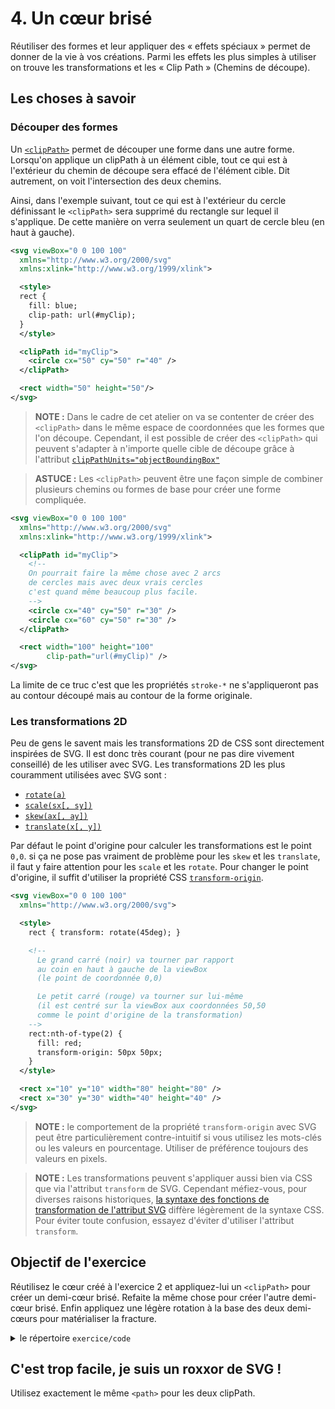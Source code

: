 # 4. Un cœur brisé

Réutiliser des formes et leur appliquer des « effets spéciaux » permet de donner de la vie à vos créations. Parmi les effets les plus simples à utiliser on trouve les transformations et les « Clip Path » (Chemins de découpe).


## Les choses à savoir

### Découper des formes

Un [`<clipPath>`][1] permet de découper une forme dans une autre forme. Lorsqu'on applique un clipPath à un élément cible, tout ce qui est à l'extérieur du chemin de découpe sera effacé de l'élément cible. Dit autrement, on voit l'intersection des deux chemins.

Ainsi, dans l'exemple suivant, tout ce qui est à l'extérieur du cercle définissant le `<clipPath>` sera supprimé du rectangle sur lequel il s'applique. De cette manière on verra seulement un quart de cercle bleu (en haut à gauche).

```xml
<svg viewBox="0 0 100 100"
  xmlns="http://www.w3.org/2000/svg"
  xmlns:xlink="http://www.w3.org/1999/xlink">

  <style>
  rect {
    fill: blue;
    clip-path: url(#myClip);
  }
  </style>

  <clipPath id="myClip">
    <circle cx="50" cy="50" r="40" />
  </clipPath>

  <rect width="50" height="50"/>
</svg>

```

  > **NOTE :** Dans le cadre de cet atelier on va se contenter de créer des `<clipPath>` dans le même espace de coordonnées que les formes que l'on découpe. Cependant, il est possible de créer des `<clipPath>` qui peuvent s'adapter à n'importe quelle cible de découpe grâce à l'attribut [`clipPathUnits="objectBoundingBox"`][2]

  > **ASTUCE :** Les `<clipPath>` peuvent être une façon simple de combiner plusieurs chemins ou formes de base pour créer une forme compliquée.

```xml
<svg viewBox="0 0 100 100"
  xmlns="http://www.w3.org/2000/svg"
  xmlns:xlink="http://www.w3.org/1999/xlink">

  <clipPath id="myClip">
    <!--
    On pourrait faire la même chose avec 2 arcs
    de cercles mais avec deux vrais cercles
    c'est quand même beaucoup plus facile.
    -->
    <circle cx="40" cy="50" r="30" />
    <circle cx="60" cy="50" r="30" />
  </clipPath>

  <rect width="100" height="100"
        clip-path="url(#myClip)" />
</svg>
```

La limite de ce truc c'est que les propriétés `stroke-*` ne s'appliqueront pas au contour découpé mais au contour de la forme originale.


### Les transformations 2D

Peu de gens le savent mais les transformations 2D de CSS sont directement inspirées de SVG. Il est donc très courant (pour ne pas dire vivement conseillé) de les utiliser avec SVG. Les transformations 2D les plus couramment utilisées avec SVG sont :

 - [`rotate(a)`][3]
 - [`scale(sx[, sy])`][4]
 - [`skew(ax[, ay])`][5]
 - [`translate(x[, y])`][6]

Par défaut le point d'origine pour calculer les transformations est le point `0,0`. si ça ne pose pas vraiment de problème pour les `skew` et les `translate`, il faut y faire attention pour les `scale` et les `rotate`. Pour changer le point d'origine, il suffit d'utiliser la propriété CSS [`transform-origin`][7].

```xml
<svg viewBox="0 0 100 100"
  xmlns="http://www.w3.org/2000/svg">

  <style>
    rect { transform: rotate(45deg); }

    <!--
      Le grand carré (noir) va tourner par rapport
      au coin en haut à gauche de la viewBox
      (le point de coordonnée 0,0)

      Le petit carré (rouge) va tourner sur lui-même
      (il est centré sur la viewBox aux coordonnées 50,50
      comme le point d'origine de la transformation)
    -->
    rect:nth-of-type(2) {
      fill: red;
      transform-origin: 50px 50px;
    }
  </style>

  <rect x="10" y="10" width="80" height="80" />
  <rect x="30" y="30" width="40" height="40" />
</svg>
```

  > **NOTE :** le comportement de la propriété `transform-origin` avec SVG peut être particulièrement contre-intuitif si vous utilisez les mots-clés ou les valeurs en pourcentage. Utiliser de préférence toujours des valeurs en pixels.

  > **NOTE :** Les transformations peuvent s'appliquer aussi bien via CSS que via l'attribut `transform` de SVG. Cependant méfiez-vous, pour diverses raisons historiques, [la syntaxe des fonctions de transformation de l'attribut SVG][8] diffère légèrement de la syntaxe CSS. Pour éviter toute confusion, essayez d'éviter d'utiliser l'attribut `transform`.


## Objectif de l'exercice

Réutilisez le cœur créé à l'exercice 2 et appliquez-lui un `<clipPath>` pour créer un demi-cœur brisé. Refaite la même chose pour créer l'autre demi-cœur brisé. Enfin appliquez une légère rotation à la base des deux demi-cœurs pour matérialiser la fracture.

<details>
  <summary>le répertoire <code>exercice/code</code></summary>
  <iframe src="code"></iframe>
</details>


## C'est trop facile, je suis un roxxor de SVG !

Utilisez exactement le même `<path>` pour les deux clipPath.


[1]: https://developer.mozilla.org/en-US/docs/Web/SVG/Element/clipPath
[2]: https://developer.mozilla.org/en-US/docs/Web/SVG/Attribute/clipPathUnits
[3]: https://developer.mozilla.org/en-US/docs/Web/CSS/transform-function/rotate
[4]: https://developer.mozilla.org/en-US/docs/Web/CSS/transform-function/scale
[5]: https://developer.mozilla.org/en-US/docs/Web/CSS/transform-function/skew
[6]: https://developer.mozilla.org/en-US/docs/Web/CSS/transform-function/translate
[7]: https://developer.mozilla.org/en-US/docs/Web/CSS/transform-origin
[8]: https://developer.mozilla.org/en-US/docs/Web/SVG/Attribute/transform#Transform_functions
